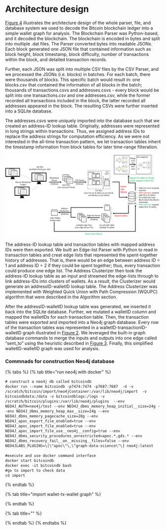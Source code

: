 # Architecture design

[Figure 4](projects.md#fig4) illustrates the architecture design of the whole parser, file, and database system we used to decode the Bitcoin blockchain ledger into a simple wallet graph for analysis. The Blockchain Parser was Python-based, and it decoded the blockchain. The blockchain is encoded in bytes and split into multiple .dat files. The Parser converted bytes into readable JSONs. Each block generated one JSON file that contained information such as block height, block timestamp, block difficulty, number of transactions within the block, and detailed transaction records.

Further, each JSON was split into multiple CSV files by the CSV Parser, and we processed the JSONs (i.e. blocks) in batches. For each batch, there were thousands of blocks. This specific batch would result in: one blocks.csv that contained the information of all blocks in the batch; thousands of transactions.csvs and addresses.csvs - every block would be split into one transactions.csv and one addresses.csv, while the former recorded all transactions included in the block, the latter recorded all addresses appeared in the block. The resulting CSVs were further inserted into a SQLite database.

The addresses.csvs were uniquely imported into the database such that we created an address-ID lookup table. Originally, addresses were represented in long strings within transactions. Thus, we assigned address IDs to replace the address strings for computation efficiency. As we were not interested in the all-time transaction pattern, we let transaction tables inherit the timestamp information from block tables for later time-range filteration.

![Figure 4 Architechture design](../.gitbook/assets/Architecture-of-the-system)

The address-ID lookup table and transaction tables with mapped address IDs were then exported. We built an Edge-list Parser with Python to read in transaction tables and creat edge lists that represented the spent-together history of addresses. That is, there would be an edge between address ID = 1 and address ID = 2 if they could be spent together; thus, every transaction could produce one edge list. The Address Clusterizer then took the address-ID lookup table as an input and streamed the edge-lists through to link address-IDs into clusters of wallets. As a result, the Clusterizer would generate an addressID-walletID lookup table. The Address Clusterizer was implemented with Weighted Quick Union with Path Compression (WQUPC) algorithm that were described in the Algorithm section.

After the addressID-walletID lookup table was generated, we inserted it back into the SQLite database. Further, we mutated a walletID column and mapped the walletIDs for each transaction table. Then, the transaction tables were exported and imported into a Neo4j graph database. Every row of the transaction tables was represented in a walletID-transactionID-walletID graph illustrated in [Figure 2](projects.md#fig2). We leveraged the built-in graph database commands to merge the inputs and outputs into one edge called “sent\_to” using the heuristic described in [Figure 3](projects.md#fig3). Finally, this simplified walletID-walletID graph was used for analysis.

### Commnads for construction Neo4j database

{% tabs %}
{% tab title="run neo4j with docker" %}
```
# construct a neo4j db called bitcoindb 
docker run --name bitcoindb -p7474:7474 -p7687:7687  -d -v /scratch/bitcoin/import/neo4jContainer:/var/lib/neo4j/import  -v bitcoindbdata:/data -v bitcoindblogs:/logs -v /scratch/bitcoin/plugins:/var/lib/neo4j/plugins  --env NEO4J_AUTH=neo4j/test --env NEO4J_dbms_memory_heap_initial__size=24g --env NEO4J_dbms_memory_heap_max__size=24g --env NEO4J_dbms_memory_pagecache_size=28g --env NEO4J_apoc_export_file_enabled=true --env NEO4J_apoc_import_file_enabled=true --env NEO4J_apoc_import_file_use__neo4j__config=true --env NEO4J_dbms_security_procedures_unrestricted=apoc.*,gds.* --env NEO4J_dbms_recovery_fail__on__missing__files=false --env NEO4JLABS_PLUGINS=\[\"apoc\"\,\"graph-data-science\"\] neo4j:latest

#execute and use docker command interface
docker start bitcoindb
docker exec -it bitcoindb bash
#go to import to check data 
cd import 
```
{% endtab %}

{% tab title="import wallet-tx-wallet graph" %}

{% endtab %}

{% tab title="" %}

{% endtab %}
{% endtabs %}
